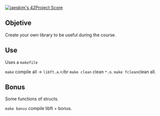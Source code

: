 [![jaeskim's 42Project Score](https://badge42.herokuapp.com/api/project/mrubio/libft)](https://github.com/JaeSeoKim/badge42)

## Objetive

Create your own library to be useful during the course.

## Use

Uses a `makefile`

`make` compile all -> `libft.a`.</br
`make clean` clean `*.o`.
`make fclean`clean all.

## Bonus

Some functions of structs.

`make bonus` compile libft + bonus.
